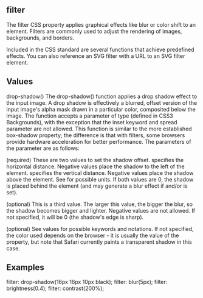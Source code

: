 ## filter

The filter CSS property applies graphical effects like blur or color shift to an element. Filters are commonly used to adjust the rendering of images, backgrounds, and borders.

Included in the CSS standard are several functions that achieve predefined effects. You can also reference an SVG filter with a URL to an SVG filter element.


## Values

drop-shadow()
The drop-shadow() function applies a drop shadow effect to the input image. A drop shadow is effectively a blurred, offset version of the input image's alpha mask drawn in a particular color, composited below the image. The function accepts a parameter of type <shadow> (defined in CSS3 Backgrounds), with the exception that the inset keyword and spread parameter are not allowed. This function is similar to the more established box-shadow property; the difference is that with filters, some browsers provide hardware acceleration for better performance. The parameters of the <shadow> parameter are as follows:

<offset-x> <offset-y> (required)
These are two <length> values to set the shadow offset. <offset-x> specifies the horizontal distance. Negative values place the shadow to the left of the element. <offset-y> specifies the vertical distance. Negative values place the shadow above the element. See <length> for possible units.
If both values are 0, the shadow is placed behind the element (and may generate a blur effect if <blur-radius> and/or <spread-radius> is set).

<blur-radius> (optional)
This is a third <length> value. The larger this value, the bigger the blur, so the shadow becomes bigger and lighter. Negative values are not allowed. If not specified, it will be 0 (the shadow's edge is sharp).

<color> (optional)
See <color> values for possible keywords and notations. If not specified, the color used depends on the browser - it is usually the value of the <color> property, but note that Safari currently paints a transparent shadow in this case.


## Examples

filter: drop-shadow(16px 16px 10px black);
filter: blur(5px);
filter: brightness(0.4);
filter: contrast(200%);